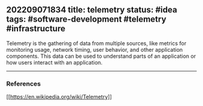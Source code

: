 202209071834
title: telemetry
status: #idea
tags: #software-development #telemetry #infrastructure
---

Telemetry is the gathering of data from multiple sources, like metrics for monitoring usage, network timing, user behavior, and other application components.
This data can be used to understand parts of an application or how users interact with an application.

---
### References

[[https://en.wikipedia.org/wiki/Telemetry]]